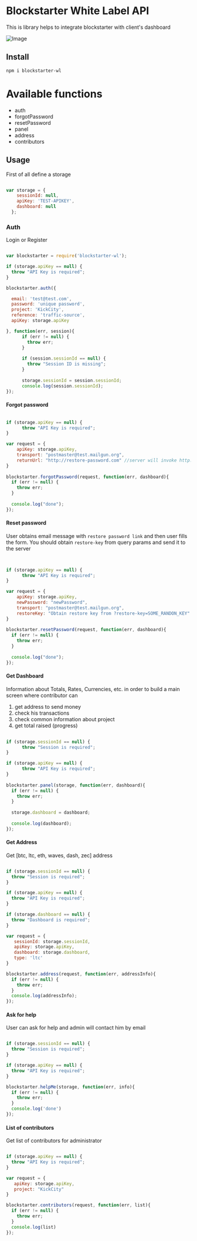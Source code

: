 # Blockstarter White Label API

This is library helps to integrate blockstarter with client's dashboard

![Image](http://res.cloudinary.com/nixar-work/image/upload/v1505169189/21267790_1639557839387601_1827861287_o.png)

## Install 

```
npm i blockstarter-wl
```

# Available functions 

* auth
* forgotPassword
* resetPassword
* panel
* address
* contributors

## Usage

First of all define a storage

```Javascript

var storage = {
    sessionId: null,
    apiKey: 'TEST-APIKEY',
    dashboard: null
  };

```

### Auth

Login or Register

```Javascript

var blockstarter = require('blockstarter-wl');

if (storage.apiKey == null) {
  throw "API Key is required";
}

blockstarter.auth({

  email: 'test@test.com',
  password: 'unique password',
  project: 'KickCity',
  reference: 'traffic-source',
  apiKey: storage.apiKey

}, function(err, session){
      if (err != null) {
        throw err;
      }
      
      if (session.sessionId == null) {
        throw "Session ID is missing";
      }
      
      storage.sessionId = session.sessionId;
      console.log(session.sessionId);
});

```

####  Forgot password

```Javascript

if (storage.apiKey == null) {
      throw "API Key is required";
}

var request = {
    apiKey: storage.apiKey,
    transport: "postmaster@test.mailgun.org",
    returnUrl: "http://restore-password.com" //server will invoke http://restore-password.com?restore-key=SOME_RANDON_KEY
}
    
blockstarter.forgotPassword(request, function(err, dashboard){
  if (err != null) {
    throw err;
  }
  
  console.log("done");
});
```  

####  Reset password

User obtains email message with `restore password link` and then user fills the form. 
You should obtain `restore-key` from query params and send it to the server

```Javascript
  

if (storage.apiKey == null) {
      throw "API Key is required";
}

var request = {
    apiKey: storage.apiKey,
    newPassword: "newPassword",
    transport: "postmaster@test.mailgun.org",
    restoreKey: "Obtain restore key from ?restore-key=SOME_RANDON_KEY"
}
    
blockstarter.resetPassword(request, function(err, dashboard){
  if (err != null) {
    throw err;
  }
  
  console.log("done");
});
```  

####  Get Dashboard

Information about Totals, Rates, Currencies, etc. in order to build a main screen where contributor can 

1. get address to send money
2. check his transactions
3. check common information about project
4. get total raised (progress)

```Javascript
  
if (storage.sessionId == null) {
      throw "Session is required";
}

if (storage.apiKey == null) {
      throw "API Key is required";
}
    
blockstarter.panel(storage, function(err, dashboard){
  if (err != null) {
    throw err;
  }
  
  storage.dashboard = dashboard;
  
  console.log(dashboard);
});
```  

####  Get Address

Get [btc, ltc, eth, waves, dash, zec] address
  

```Javascript

if (storage.sessionId == null) {
  throw "Session is required";
}

if (storage.apiKey == null) {
  throw "API Key is required";
}

if (storage.dashboard == null) {
  throw "Dashboard is required";
}

var request = {
   sessionId: storage.sessionId,
   apiKey: storage.apiKey,
   dashboard: storage.dashboard,
   type: 'ltc'
}   

blockstarter.address(request, function(err, addressInfo){
  if (err != null) {
    throw err;
  }
  console.log(addressInfo);
});

```

####  Ask for help

User can ask for help and admin will contact him by email

```Javascript

if (storage.sessionId == null) {
  throw "Session is required";
}

if (storage.apiKey == null) {
  throw "API Key is required";
}

blockstarter.helpMe(storage, function(err, info){
  if (err != null) {
    throw err;
  }
  console.log('done')
});

```

####  List of contributors

Get list of contributors for administrator

```Javascript

if (storage.apiKey == null) {
  throw "API Key is required";
}

var request = { 
   apiKey: storage.apiKey,  
   project: "KickCity"
}

blockstarter.contributors(request, function(err, list){
  if (err != null) {
    throw err;
  }
  console.log(list)
});

```